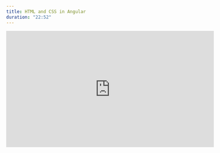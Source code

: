 ```yaml
---
title: HTML and CSS in Angular
duration: "22:52"
---
```


<iframe width="560" height="315" src="https://www.youtube.com/embed/HKGGz8_-EkE" title="YouTube video player" frameborder="0" allow="accelerometer; autoplay; clipboard-write; encrypted-media; gyroscope; picture-in-picture; web-share" allowfullscreen></iframe>